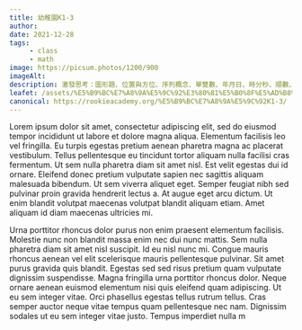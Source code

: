```yaml
---
title: 幼稚園K1-3
author:
date: 2021-12-28
tags: 
     - class
     - math
image: https://picsum.photos/1200/900
imageAlt:
description: 激發思考：圖形題、位置與方位、序列概念、單雙數、年月日、時分秒、順數、倒數、直線、曲線、加減數字題、點連點空間認知、數量與組合、排序規律、看寫圖表、立體形狀、高矮概念、中國數字一至十、先後次序、幾何形體等等。
leafet: /assets/%E5%B9%BC%E7%A8%9A%E5%9C%92%E3%80%81%E5%B0%8F%E5%AD%B8%E6%95%B8%E5%AD%B8%E5%B0%88%E7%A7%91.pdf
canonical: https://rookieacademy.org/%E5%B9%BC%E7%A8%9A%E5%9C%92K1-3/
---
```




Lorem ipsum dolor sit amet, consectetur adipiscing elit, sed do eiusmod tempor incididunt ut labore et dolore magna aliqua. Elementum facilisis leo vel fringilla. Eu turpis egestas pretium aenean pharetra magna ac placerat vestibulum. Tellus pellentesque eu tincidunt tortor aliquam nulla facilisi cras fermentum. Ut sem nulla pharetra diam sit amet nisl. Est velit egestas dui id ornare. Eleifend donec pretium vulputate sapien nec sagittis aliquam malesuada bibendum. Ut sem viverra aliquet eget. Semper feugiat nibh sed pulvinar proin gravida hendrerit lectus a. At augue eget arcu dictum. Ut enim blandit volutpat maecenas volutpat blandit aliquam etiam. Amet aliquam id diam maecenas ultricies mi.

Urna porttitor rhoncus dolor purus non enim praesent elementum facilisis. Molestie nunc non blandit massa enim nec dui nunc mattis. Sem nulla pharetra diam sit amet nisl suscipit. Id eu nisl nunc mi. Congue mauris rhoncus aenean vel elit scelerisque mauris pellentesque pulvinar. Sit amet purus gravida quis blandit. Egestas sed sed risus pretium quam vulputate dignissim suspendisse. Magna fringilla urna porttitor rhoncus dolor. Neque ornare aenean euismod elementum nisi quis eleifend quam adipiscing. Ut eu sem integer vitae. Orci phasellus egestas tellus rutrum tellus. Cras semper auctor neque vitae tempus quam pellentesque nec nam. Dignissim sodales ut eu sem integer vitae justo. Tempus imperdiet nulla m
